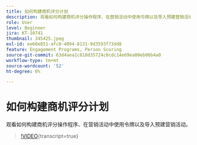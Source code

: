 ```yaml
---
title: 如何构建商机评分计划
description: 观看如何构建商机评分操作程序、在营销活动中使用令牌以及导入预建营销活动。
role: User
level: Beginner
jira: KT-10741
thumbnail: 345425.jpeg
exl-id: ee60e851-afc0-4094-8131-9d3593f73dd8
feature: Engagement Programs, Person Scoring
source-git-commit: 63d4aea1c818d35724c0cdc14e69ea00eb06b4a0
workflow-type: tm+mt
source-wordcount: '52'
ht-degree: 0%

---
```


# 如何构建商机评分计划

观看如何构建商机评分操作程序、在营销活动中使用令牌以及导入预建营销活动。

>[!VIDEO](https://video.tv.adobe.com/v/345425/?quality=12&learn=on){transcript=true}
